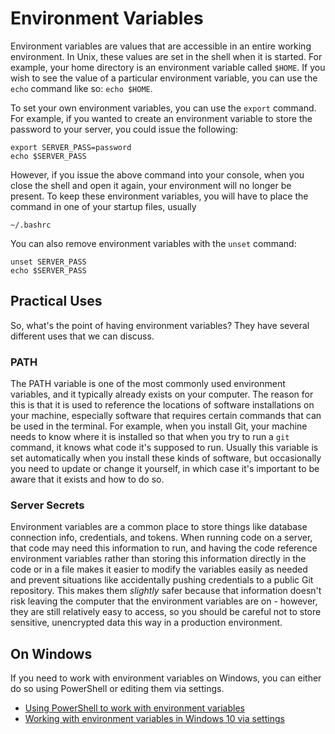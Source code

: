# Environment Variables

Environment variables are values that are accessible in an entire working environment. In Unix, these values are set in the shell when it is started. For example, your home directory is an environment variable called `$HOME`. If you wish to see the value of a particular environment variable, you can use the `echo` command like so: `echo $HOME`.

To set your own environment variables, you can use the `export` command. For example, if you wanted to create an environment variable to store the password to your server, you could issue the following:
```
export SERVER_PASS=password
echo $SERVER_PASS
```

However, if you issue the above command into your console, when you close the shell and open it again, your environment will no longer be present. To keep these environment variables, you will have to place the command in one of your startup files, usually 
```
~/.bashrc
```

You can also remove environment variables with the `unset` command: 
```
unset SERVER_PASS
echo $SERVER_PASS
```

## Practical Uses

So, what's the point of having environment variables? They have several different uses that we can discuss.

### PATH

The PATH variable is one of the most commonly used environment variables, and it typically already exists on your computer. The reason for this is that it is used to reference the locations of software installations on your machine, especially software that requires certain commands that can be used in the terminal. For example, when you install Git, your machine needs to know where it is installed so that when you try to run a `git` command, it knows what code it's supposed to run. Usually this variable is set automatically when you install these kinds of software, but occasionally you need to update or change it yourself, in which case it's important to be aware that it exists and how to do so.

### Server Secrets

Environment variables are a common place to store things like database connection info, credentials, and tokens. When running code on a server, that code may need this information to run, and having the code reference environment variables rather than storing this information directly in the code or in a file makes it easier to modify the variables easily as needed and prevent situations like accidentally pushing credentials to a public Git repository. This makes them *slightly* safer because that information doesn't risk leaving the computer that the environment variables are on - however, they are still relatively easy to access, so you should be careful not to store sensitive, unencrypted data this way in a production environment.

## On Windows

If you need to work with environment variables on Windows, you can either do so using PowerShell or editing them via settings.

- [Using PowerShell to work with environment variables](https://docs.microsoft.com/en-us/powershell/module/microsoft.powershell.core/about/about_environment_variables?view=powershell-7.2)
- [Working with environment variables in Windows 10 via settings](https://www.minitool.com/news/environment-variables-windows-10-005.html)